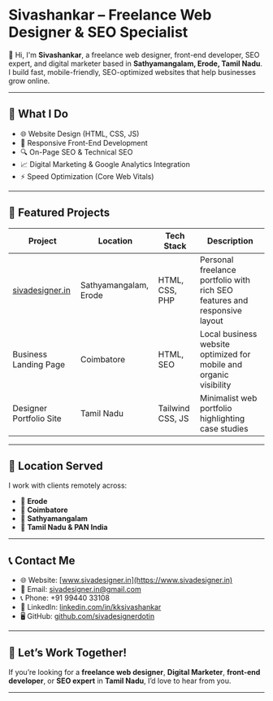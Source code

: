 # Sivashankar – Freelance Web Designer & SEO Specialist

👋 Hi, I'm **Sivashankar**, a freelance web designer, front-end developer, SEO expert, and digital marketer based in **Sathyamangalam, Erode, Tamil Nadu**. I build fast, mobile-friendly, SEO-optimized websites that help businesses grow online.

---

## 💼 What I Do

- 🌐 Website Design (HTML, CSS, JS)
- 📱 Responsive Front-End Development
- 🔍 On-Page SEO & Technical SEO
- 📈 Digital Marketing & Google Analytics Integration
- ⚡ Speed Optimization (Core Web Vitals)

---

## 🌟 Featured Projects

| Project | Location | Tech Stack | Description |
|--------|----------|------------|-------------|
| [sivadesigner.in](https://www.sivadesigner.in) | Sathyamangalam, Erode | HTML, CSS, PHP | Personal freelance portfolio with rich SEO features and responsive layout |
| Business Landing Page | Coimbatore | HTML, SEO | Local business website optimized for mobile and organic visibility |
| Designer Portfolio Site | Tamil Nadu | Tailwind CSS, JS | Minimalist web portfolio highlighting case studies |

---

## 📍 Location Served

I work with clients remotely across:
- 📍 **Erode**
- 📍 **Coimbatore**
- 📍 **Sathyamangalam**
- 📍 **Tamil Nadu & PAN India**

---

## 📞 Contact Me

- 🌐 Website: [www.sivadesigner.in](https://www.sivadesigner.in)
- 📧 Email: [sivadesigner.in@gmail.com](mailto:sivadesigner.in@gmail.com)
- 📞 Phone: +91 99440 33108
- 💼 LinkedIn: [linkedin.com/in/kksivashankar](https://www.linkedin.com/in/kksivashankar/)
- 🖥 GitHub: [github.com/sivadesignerdotin](https://github.com/sivadesignerdotin)

---

## 🔗 Let’s Work Together!

If you’re looking for a **freelance web designer**, **Digital Marketer**, **front-end developer**, or **SEO expert** in **Tamil Nadu**, I’d love to hear from you.

---
